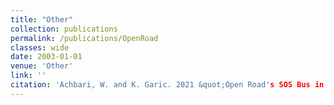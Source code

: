 ```yaml
---
title: "Other"
collection: publications
permalink: /publications/OpenRoad
classes: wide
date: 2003-01-01
venue: 'Other'
link: ''
citation: 'Achbari, W. and K. Garic. 2021 &quot;Open Road's SOS Bus in Colchester: An Impact Report.&quot; <i>Business and Local Government Data Research Centre, University of Essex.</i> Colchester, England'
---
```

